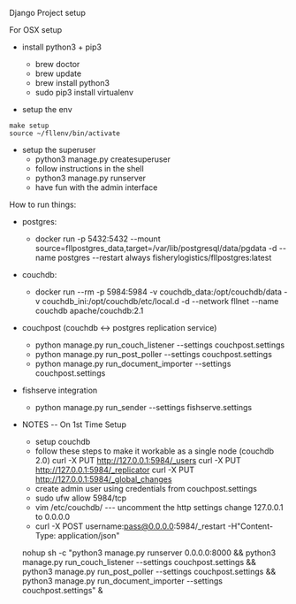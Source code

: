 
Django Project setup

For OSX setup

* install python3 + pip3
  * brew doctor
  * brew update
  * brew install python3
  * sudo pip3 install virtualenv

* setup the env
```
make setup
source ~/fllenv/bin/activate
```

* setup the superuser
  * python3 manage.py createsuperuser
  * follow instructions in the shell
  * python3 manage.py runserver
  * have fun with the admin interface

How to run things:
* postgres:
  * docker run -p 5432:5432 --mount source=fllpostgres_data,target=/var/lib/postgresql/data/pgdata -d --name postgres --restart always fisherylogistics/fllpostgres:latest
* couchdb:
  * docker run --rm -p 5984:5984 -v couchdb_data:/opt/couchdb/data -v couchdb_ini:/opt/couchdb/etc/local.d -d --network fllnet --name couchdb apache/couchdb:2.1
* couchpost (couchdb <-> postgres replication service)
  * python manage.py run_couch_listener --settings couchpost.settings
  * python manage.py run_post_poller --settings couchpost.settings
  * python manage.py run_document_importer --settings couchpost.settings
* fishserve integration
  * python manage.py run_sender --settings fishserve.settings

* NOTES -- On 1st Time Setup
  * setup couchdb
  * follow these steps to make it workable as a single node (couchdb 2.0)
    curl -X PUT http://127.0.0.1:5984/_users
    curl -X PUT http://127.0.0.1:5984/_replicator
    curl -X PUT http://127.0.0.1:5984/_global_changes
  * create admin user using credentials from couchpost.settings
  * sudo ufw allow 5984/tcp
  * vim /etc/couchdb/ --- uncomment the http settings change 127.0.0.1 to 0.0.0.0
  * curl -X POST username:pass@0.0.0.0:5984/_restart -H"Content-Type: application/json"

  nohup sh -c "python3 manage.py runserver 0.0.0.0:8000 && python3 manage.py run_couch_listener --settings couchpost.settings && python3 manage.py run_post_poller --settings couchpost.settings && python3 manage.py run_document_importer --settings couchpost.settings" &
